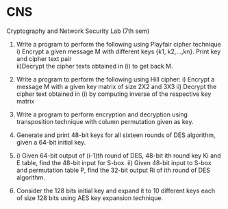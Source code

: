 # CNS
Cryptography and Network Security Lab (7th sem)

1. Write a program to perform the following using Playfair cipher technique
  i) Encrypt a given message M with different keys {k1, k2,…,kn}.  Print key and cipher text pair    
  ii)Decrypt the cipher texts obtained in (i) to get back M.

2. Write a program to perform the following using Hill cipher:
  i)	Encrypt a message M with a given key matrix of size 2X2 and 3X3
  ii)	Decrypt the cipher text obtained in (i) by computing inverse of the respective key matrix

4. Write a program to perform encryption and decryption using transposition technique with column permutation given as key.

5. Generate and print 48-bit keys for all sixteen rounds of DES algorithm, given a 64-bit initial key.

6. i)	Given 64-bit output of (i-1)th round of DES, 48-bit ith round key Ki and E table, find the 48-bit input for S-box.
  ii)	Given 48-bit input to S-box and permutation table P, find the 32-bit output Ri of ith round of DES algorithm.

7. Consider the 128 bits initial key and expand it to 10 different keys each of size 128 bits using AES key expansion technique.
